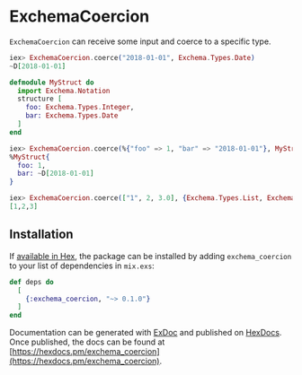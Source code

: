 # ExchemaCoercion

`ExchemaCoercion` can receive some input and coerce to a specific type.

```elixir
iex> ExchemaCoercion.coerce("2018-01-01", Exchema.Types.Date)
~D[2018-01-01]

defmodule MyStruct do
  import Exchema.Notation
  structure [
    foo: Exchema.Types.Integer,
    bar: Exchema.Types.Date
  ]
end

iex> ExchemaCoercion.coerce(%{"foo" => 1, "bar" => "2018-01-01"}, MyStruct)
%MyStruct{
  foo: 1,
  bar: ~D[2018-01-01]
}

iex> ExchemaCoercion.coerce(["1", 2, 3.0], {Exchema.Types.List, Exchema.Types.Integer})
[1,2,3]
```

## Installation

If [available in Hex](https://hex.pm/docs/publish), the package can be installed
by adding `exchema_coercion` to your list of dependencies in `mix.exs`:

```elixir
def deps do
  [
    {:exchema_coercion, "~> 0.1.0"}
  ]
end
```

Documentation can be generated with [ExDoc](https://github.com/elixir-lang/ex_doc)
and published on [HexDocs](https://hexdocs.pm). Once published, the docs can
be found at [https://hexdocs.pm/exchema_coercion](https://hexdocs.pm/exchema_coercion).

